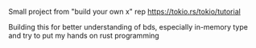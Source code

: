 Small project from "build your own x" rep
https://tokio.rs/tokio/tutorial

Building this for better understanding of bds, especially in-memory type and try to put my hands on rust programming
